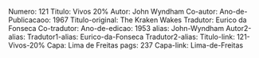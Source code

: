 Numero: 121
Titulo: Vivos 20%
Autor: John Wyndham
Co-autor: 
Ano-de-Publicacaoo: 1967
Titulo-original: The Kraken Wakes
Tradutor: Eurico da Fonseca
Co-tradutor: 
Ano-de-edicao: 1953
alias: John-Wyndham
Autor2-alias: 
Tradutor1-alias: Eurico-da-Fonseca
Tradutor2-alias: 
Titulo-link: 121-Vivos-20%
Capa: Lima de Freitas
pags: 237
Capa-link: Lima-de-Freitas